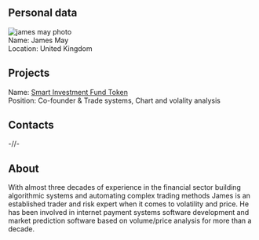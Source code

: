 ## Personal data
![james may photo](photo/james_may.jpg)  
Name:  James May   
Location: United Kingdom   
## Projects 
Name: [Smart Investment Fund Token](../projects/smart_investment_fund_token.md)  
Position: Co-founder &  Trade systems, Chart and volality analysis  
## Contacts
-//-   
## About
With almost three decades of experience in the financial sector building algorithmic systems and automating complex trading methods James is an established trader and risk expert when it comes to volatility and price.  He has been involved in internet payment systems software development and market prediction software based on volume/price analysis for more than a decade.
